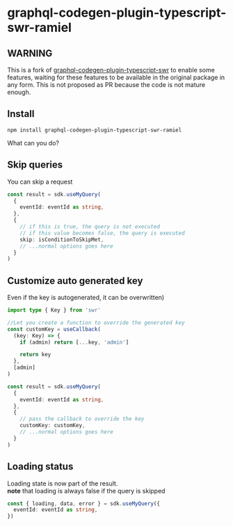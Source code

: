 # graphql-codegen-plugin-typescript-swr-ramiel <!-- omit in toc -->

## WARNING <!-- omit in toc -->

This is a fork of [graphql-codegen-plugin-typescript-swr](https://github.com/croutonn/graphql-codegen-plugin-typescript-swr) to enable some features, waiting
for these features to be available in the original package in any form. This is not proposed as PR because the code is not mature enough.

## Install

`npm install graphql-codegen-plugin-typescript-swr-ramiel`

What can you do?

## Skip queries

You can skip a request

```ts
const result = sdk.useMyQuery(
  {
    eventId: eventId as string,
  },
  {
    // if this is true, the query is not executed
    // if this value becomes false, the query is executed
    skip: isConditionToSkipMet,
    // ...normal options goes here
  }
)
```

## Customize auto generated key

Even if the key is autogenerated, it can be overwritten)

```ts
import type { Key } from 'swr'

//Let you create a function to override the generated key
const customKey = useCallback(
  (key: Key) => {
    if (admin) return [...key, 'admin']

    return key
  },
  [admin]
)

const result = sdk.useMyQuery(
  {
    eventId: eventId as string,
  },
  {
    // pass the callback to override the key
    customKey: customKey,
    // ...normal options goes here
  }
)
```

## Loading status

Loading state is now part of the result.  
**note** that loading is always false if the query is skipped

```ts
const { loading, data, error } = sdk.useMyQuery({
  eventId: eventId as string,
})
```
